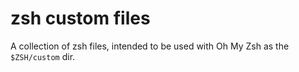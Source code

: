 # zsh custom files

A collection of zsh files, intended to be used with Oh My Zsh as the `$ZSH/custom` dir.
